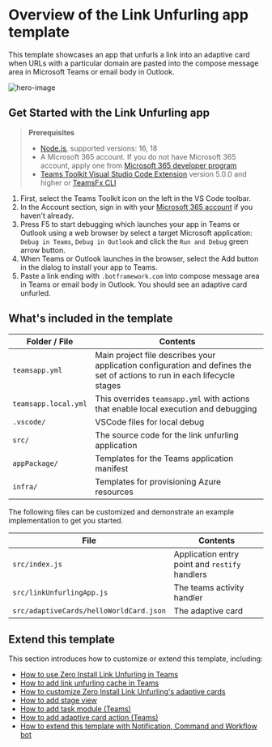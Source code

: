 # Overview of the Link Unfurling app template

This template showcases an app that unfurls a link into an adaptive card when URLs with a particular domain are pasted into the compose message area in Microsoft Teams or email body in Outlook.

![hero-image](https://aka.ms/teamsfx-link-unfurling-hero-image)

## Get Started with the Link Unfurling app

> **Prerequisites**
>
> - [Node.js](https://nodejs.org/), supported versions: 16, 18
> - A Microsoft 365 account. If you do not have Microsoft 365 account, apply one from [Microsoft 365 developer program](https://developer.microsoft.com/microsoft-365/dev-program)
> - [Teams Toolkit Visual Studio Code Extension](https://aka.ms/teams-toolkit) version 5.0.0 and higher or [TeamsFx CLI](https://aka.ms/teams-toolkit-cli)

1. First, select the Teams Toolkit icon on the left in the VS Code toolbar.
2. In the Account section, sign in with your [Microsoft 365 account](https://docs.microsoft.com/microsoftteams/platform/toolkit/accounts) if you haven't already.
3. Press F5 to start debugging which launches your app in Teams or Outlook using a web browser by select a target Microsoft application: `Debug in Teams`, `Debug in Outlook` and click the `Run and Debug` green arrow button.
4. When Teams or Outlook launches in the browser, select the Add button in the dialog to install your app to Teams.
5. Paste a link ending with `.botframework.com` into compose message area in Teams or email body in Outlook. You should see an adaptive card unfurled.

## What's included in the template

| Folder / File | Contents |
| - | - |
| `teamsapp.yml` | Main project file describes your application configuration and defines the set of actions to run in each lifecycle stages |
| `teamsapp.local.yml`| This overrides `teamsapp.yml` with actions that enable local execution and debugging |
| `.vscode/` | VSCode files for local debug |
| `src/` | The source code for the link unfurling application |
| `appPackage/` | Templates for the Teams application manifest |
| `infra/` | Templates for provisioning Azure resources |

The following files can be customized and demonstrate an example implementation to get you started.

| File | Contents |
| - | - |
| `src/index.js` | Application entry point and `restify` handlers |
| `src/linkUnfurlingApp.js`| The teams activity handler |
| `src/adaptiveCards/helloWorldCard.json` | The adaptive card |

## Extend this template

This section introduces how to customize or extend this template, including:

- [How to use Zero Install Link Unfurling in Teams](https://aka.ms/teamsfx-extend-link-unfurling#how-to-use-zero-install-link-unfurling-in-teams)
- [How to add link unfurling cache in Teams](https://aka.ms/teamsfx-extend-link-unfurling#how-to-add-link-unfurling-cache-in-teams)
- [How to customize Zero Install Link Unfurling's adaptive cards](https://aka.ms/teamsfx-extend-link-unfurling#how-to-customize-zero-install-link-unfurlings-adaptive-cards)
- [How to add stage view](https://aka.ms/teamsfx-extend-link-unfurling#how-to-add-stage-view)
- [How to add task module (Teams)](https://aka.ms/teamsfx-extend-link-unfurling#how-to-add-task-module-teams)
- [How to add adaptive card action (Teams)](https://aka.ms/teamsfx-extend-link-unfurling#how-to-add-adaptive-card-action-teams)
- [How to extend this template with Notification, Command and Workflow bot](https://aka.ms/teamsfx-extend-link-unfurling#how-to-extend-this-template-with-notification-command-and-workflow-bot)
